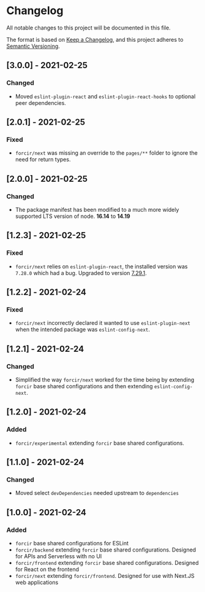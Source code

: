 # Changelog

All notable changes to this project will be documented in this file.

The format is based on [Keep a Changelog](https://keepachangelog.com/en/1.0.0/),
and this project adheres to [Semantic Versioning](https://semver.org/spec/v2.0.0.html).

## [3.0.0] - 2021-02-25

### Changed

- Moved `eslint-plugin-react` and `eslint-plugin-react-hooks` to optional peer dependencies.

## [2.0.1] - 2021-02-25

### Fixed

- `forcir/next` was missing an override to the `pages/**` folder to ignore the need for return types.

## [2.0.0] - 2021-02-25

### Changed

- The package manifest has been modified to a much more widely supported LTS version of node. **16.14** to **14.19**

## [1.2.3] - 2021-02-25

### Fixed

- `forcir/next` relies on `eslint-plugin-react`, the installed version was `7.28.0` which had a bug. Upgraded to version [7.29.1](https://github.com/yannickcr/eslint-plugin-react/releases/tag/v7.29.1).

## [1.2.2] - 2021-02-24

### Fixed

- `forcir/next` incorrectly declared it wanted to use `eslint-plugin-next` when the intended package was `eslint-config-next`.

## [1.2.1] - 2021-02-24

### Changed

- Simplified the way `forcir/next` worked for the time being by extending `forcir` base shared configurations and then extending `eslint-config-next`.

## [1.2.0] - 2021-02-24

### Added

- `forcir/experimental` extending `forcir` base shared configurations.

## [1.1.0] - 2021-02-24

### Changed

- Moved select `devDependencies` needed upstream to `dependencies`

## [1.0.0] - 2021-02-24

### Added

- `forcir` base shared configurations for ESLint
- `forcir/backend` extending `forcir` base shared configurations. Designed for APIs and Serverless with no UI
- `forcir/frontend` extending `forcir` base shared configurations. Designed for React on the frontend
- `forcir/next` extending `forcir/frontend`. Designed for use with Next.JS web applications
